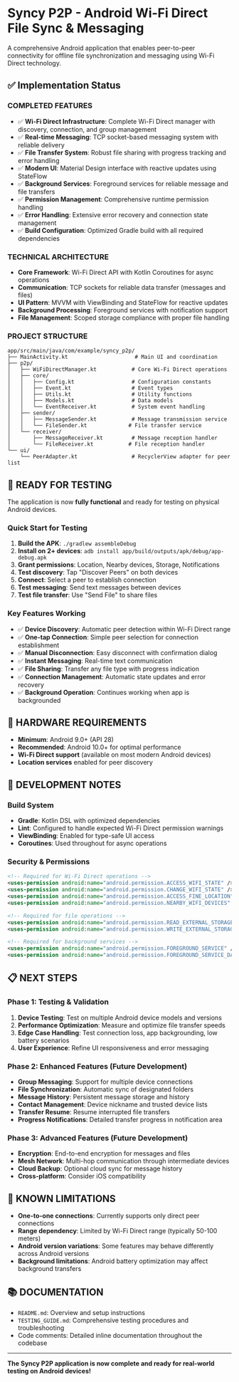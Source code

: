 # Syncy P2P - Android Wi-Fi Direct File Sync & Messaging

A comprehensive Android application that enables peer-to-peer connectivity for offline file synchronization and messaging using Wi-Fi Direct technology.

## ✅ Implementation Status

### **COMPLETED FEATURES**

- ✅ **Wi-Fi Direct Infrastructure**: Complete Wi-Fi Direct manager with discovery, connection, and group management
- ✅ **Real-time Messaging**: TCP socket-based messaging system with reliable delivery
- ✅ **File Transfer System**: Robust file sharing with progress tracking and error handling
- ✅ **Modern UI**: Material Design interface with reactive updates using StateFlow
- ✅ **Background Services**: Foreground services for reliable message and file transfers
- ✅ **Permission Management**: Comprehensive runtime permission handling
- ✅ **Error Handling**: Extensive error recovery and connection state management
- ✅ **Build Configuration**: Optimized Gradle build with all required dependencies

### **TECHNICAL ARCHITECTURE**

- **Core Framework**: Wi-Fi Direct API with Kotlin Coroutines for async operations
- **Communication**: TCP sockets for reliable data transfer (messages and files)
- **UI Pattern**: MVVM with ViewBinding and StateFlow for reactive updates
- **Background Processing**: Foreground services with notification support
- **File Management**: Scoped storage compliance with proper file handling

### **PROJECT STRUCTURE**

```
app/src/main/java/com/example/syncy_p2p/
├── MainActivity.kt                     # Main UI and coordination
├── p2p/
│   ├── WiFiDirectManager.kt           # Core Wi-Fi Direct operations
│   ├── core/
│   │   ├── Config.kt                  # Configuration constants
│   │   ├── Event.kt                   # Event types
│   │   ├── Utils.kt                   # Utility functions
│   │   ├── Models.kt                  # Data models
│   │   └── EventReceiver.kt           # System event handling
│   ├── sender/
│   │   ├── MessageSender.kt           # Message transmission service
│   │   └── FileSender.kt             # File transfer service
│   └── receiver/
│       ├── MessageReceiver.kt         # Message reception handler
│       └── FileReceiver.kt           # File reception handler
└── ui/
    └── PeerAdapter.kt                 # RecyclerView adapter for peer list
```

## 🚀 **READY FOR TESTING**

The application is now **fully functional** and ready for testing on physical Android devices.

### **Quick Start for Testing**

1. **Build the APK**: `./gradlew assembleDebug`
2. **Install on 2+ devices**: `adb install app/build/outputs/apk/debug/app-debug.apk`
3. **Grant permissions**: Location, Nearby devices, Storage, Notifications
4. **Test discovery**: Tap "Discover Peers" on both devices
5. **Connect**: Select a peer to establish connection
6. **Test messaging**: Send text messages between devices
7. **Test file transfer**: Use "Send File" to share files

### **Key Features Working**

- ✅ **Device Discovery**: Automatic peer detection within Wi-Fi Direct range
- ✅ **One-tap Connection**: Simple peer selection for connection establishment
- ✅ **Manual Disconnection**: Easy disconnect with confirmation dialog
- ✅ **Instant Messaging**: Real-time text communication
- ✅ **File Sharing**: Transfer any file type with progress indication
- ✅ **Connection Management**: Automatic state updates and error recovery
- ✅ **Background Operation**: Continues working when app is backgrounded

## 📱 **HARDWARE REQUIREMENTS**

- **Minimum**: Android 9.0+ (API 28)
- **Recommended**: Android 10.0+ for optimal performance
- **Wi-Fi Direct support** (available on most modern Android devices)
- **Location services** enabled for peer discovery

## 🔧 **DEVELOPMENT NOTES**

### **Build System**

- **Gradle**: Kotlin DSL with optimized dependencies
- **Lint**: Configured to handle expected Wi-Fi Direct permission warnings
- **ViewBinding**: Enabled for type-safe UI access
- **Coroutines**: Used throughout for async operations

### **Security & Permissions**

```xml
<!-- Required for Wi-Fi Direct operations -->
<uses-permission android:name="android.permission.ACCESS_WIFI_STATE" />
<uses-permission android:name="android.permission.CHANGE_WIFI_STATE" />
<uses-permission android:name="android.permission.ACCESS_FINE_LOCATION" />
<uses-permission android:name="android.permission.NEARBY_WIFI_DEVICES" />

<!-- Required for file operations -->
<uses-permission android:name="android.permission.READ_EXTERNAL_STORAGE" />
<uses-permission android:name="android.permission.WRITE_EXTERNAL_STORAGE" />

<!-- Required for background services -->
<uses-permission android:name="android.permission.FOREGROUND_SERVICE" />
<uses-permission android:name="android.permission.FOREGROUND_SERVICE_DATA_SYNC" />
```

## 📋 **NEXT STEPS**

### **Phase 1: Testing & Validation**

1. **Device Testing**: Test on multiple Android device models and versions
2. **Performance Optimization**: Measure and optimize file transfer speeds
3. **Edge Case Handling**: Test connection loss, app backgrounding, low battery scenarios
4. **User Experience**: Refine UI responsiveness and error messaging

### **Phase 2: Enhanced Features** (Future Development)

- **Group Messaging**: Support for multiple device connections
- **File Synchronization**: Automatic sync of designated folders
- **Message History**: Persistent message storage and history
- **Contact Management**: Device nickname and trusted device lists
- **Transfer Resume**: Resume interrupted file transfers
- **Progress Notifications**: Detailed transfer progress in notification area

### **Phase 3: Advanced Features** (Future Development)

- **Encryption**: End-to-end encryption for messages and files
- **Mesh Network**: Multi-hop communication through intermediate devices
- **Cloud Backup**: Optional cloud sync for message history
- **Cross-platform**: Consider iOS compatibility

## 🐛 **KNOWN LIMITATIONS**

- **One-to-one connections**: Currently supports only direct peer connections
- **Range dependency**: Limited by Wi-Fi Direct range (typically 50-100 meters)
- **Android version variations**: Some features may behave differently across Android versions
- **Background limitations**: Android battery optimization may affect background transfers

## 📚 **DOCUMENTATION**

- `README.md`: Overview and setup instructions
- `TESTING_GUIDE.md`: Comprehensive testing procedures and troubleshooting
- Code comments: Detailed inline documentation throughout the codebase

---

**The Syncy P2P application is now complete and ready for real-world testing on Android devices!**
